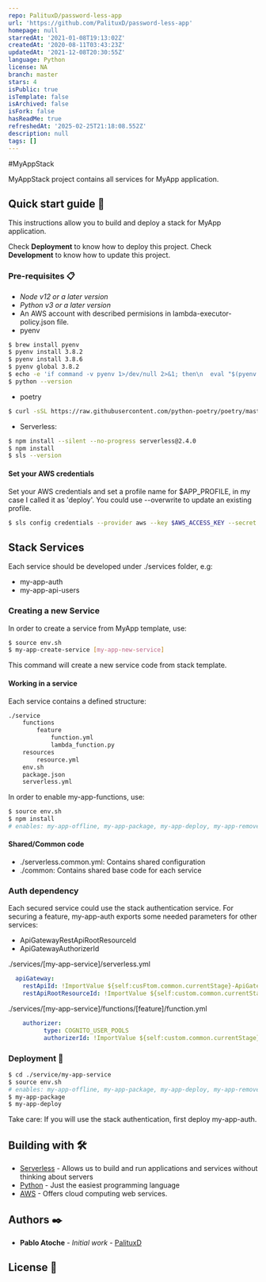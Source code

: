 ```yaml
---
repo: PalituxD/password-less-app
url: 'https://github.com/PalituxD/password-less-app'
homepage: null
starredAt: '2021-01-08T19:13:02Z'
createdAt: '2020-08-11T03:43:23Z'
updatedAt: '2021-12-08T20:30:55Z'
language: Python
license: NA
branch: master
stars: 4
isPublic: true
isTemplate: false
isArchived: false
isFork: false
hasReadMe: true
refreshedAt: '2025-02-25T21:18:08.552Z'
description: null
tags: []
---
```


#MyAppStack

MyAppStack project contains all services for MyApp application.

## Quick start guide 🚀

This instructions allow you to build and deploy a stack for MyApp application.

Check **Deployment** to know how to deploy this project.
Check **Development** to know how to update this project.

### Pre-requisites  📋
  - _Node v12 or a later version_
  - _Python v3 or a later version_
  - An AWS account with described permisions in lambda-executor-policy.json file.
  - pyenv
```sh
$ brew install pyenv
$ pyenv install 3.8.2
$ pyenv install 3.8.6
$ pyenv global 3.8.2
$ echo -e 'if command -v pyenv 1>/dev/null 2>&1; then\n  eval "$(pyenv init -)"\nfi' >> ~/.zshrc
$ python --version
```    
  - poetry
```sh
$ curl -sSL https://raw.githubusercontent.com/python-poetry/poetry/master/get-poetry.py | python -
```
- Serverless:
```sh
$ npm install --silent --no-progress serverless@2.4.0
$ npm install
$ sls --version
```
#### Set your AWS credentials
Set your AWS credentials and set a profile name for $APP_PROFILE, in my case I called it as 'deploy'. You could use --overwrite to update an existing profile.
```sh
$ sls config credentials --provider aws --key $AWS_ACCESS_KEY --secret $AWS_SECRET_ACCESS_KEY --profile $APP_PROFILE
```

## Stack Services
Each service should be developed under ./services folder, e.g: 
- my-app-auth
- my-app-api-users

### Creating a new Service
In order to create a service from MyApp template, use:
```sh
$ source env.sh
$ my-app-create-service [my-app-new-service]
```
This command will create a new service code from stack template.


#### Working in a service
Each service contains a defined structure: 
```sh
./service
    functions
        feature
            function.yml
            lambda_function.py
    resources
        resource.yml
    env.sh
    package.json
    serverless.yml    
```
In order to enable my-app-functions, use:
```sh
$ source env.sh
$ npm install
# enables: my-app-offline, my-app-package, my-app-deploy, my-app-remove
```

#### Shared/Common code
- ./serverless.common.yml: Contains shared configuration 
- ./common: Contains shared base code for each service 


### Auth dependency
Each secured service could use the stack authentication service.
For securing a feature, my-app-auth exports some needed parameters for other services: 
  - ApiGatewayRestApiRootResourceId
  - ApiGatewayAuthorizerId

./services/[my-app-service]/serverless.yml
```yml
  apiGateway:
    restApiId: !ImportValue ${self:cusFtom.common.currentStage}-ApiGatewayRestApiId
    restApiRootResourceId: !ImportValue ${self:custom.common.currentStage}-MyAppRestApiRootResourceId
```
./services/[my-app-service]/functions/[feature]/function.yml
```yml    
    authorizer:
          type: COGNITO_USER_POOLS
          authorizerId: !ImportValue ${self:custom.common.currentStage}-MyAppAuthorizerId
```
### Deployment 🔧
```sh
$ cd ./service/my-app-service
$ source env.sh
# enables: my-app-offline, my-app-package, my-app-deploy, my-app-remove
$ my-app-package
$ my-app-deploy
```
Take care: If you will use the stack authentication, first deploy my-app-auth.

## Building with 🛠️

* [Serverless](https://www.serverless.com/) - Allows us to build and run applications and services without thinking about servers
* [Python](https://www.python.org/) - Just the easiest programming language
* [AWS](https://aws.amazon.com/) -  Offers cloud computing web services.


## Authors ✒️
* **Pablo Atoche** - *Initial work* - [PalituxD](https://github.com/PalituxD)

## License 📄
